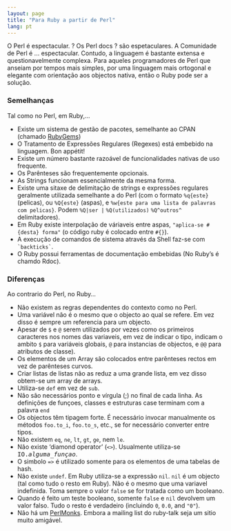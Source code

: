 ```yaml
---
layout: page
title: "Para Ruby a partir de Perl"
lang: pt
---
```


O Perl é espectacular. ? Os Perl docs ? são espetaculares. A Comunidade
de Perl é ... espectacular. Contudo, a linguagem é bastante extensa e
questionavelmente complexa. Para aqueles programadores de Perl que
anseiam por tempos mais simples, por uma linguagem mais ortogonal e
elegante com orientação aos objectos nativa, então o Ruby pode ser a
solução.

### Semelhanças

Tal como no Perl, em Ruby,...

* Existe um sistema de gestão de pacotes, semelhante ao CPAN (chamado
  [RubyGems][1])
* O Tratamento de Expressões Regulares (Regexes) está embebido na
  linguagem. Bon appétit!
* Existe um número bastante razoável de funcionalidades nativas de uso
  frequente.
* Os Parênteses são frequentemente opcionais.
* As Strings funcionam essencialmente da mesma forma.
* Existe uma sitaxe de delimitação de strings e expressões regulares
  geralmente utilizada semelhante a do Perl (com o formato `%q{este}`
  (pelicas), ou `%Q{este}` (aspas), e `%w{este para uma lista de
  palavras com pelicas}`. Podem `%Q|ser |` `%Q(utilizados)` `%Q^outros^`
  delimitadores).
* Em Ruby existe interpolação de váriaveis entre aspas, `"aplica-se
  #{desta} forma"` (o código ruby é colocado entre `#{}`).
* A execução de comandos de sistema através da Shell faz-se com
  `` `backticks` ``.
* O Ruby possui ferramentas de documentação embebidas (No Ruby’s é
  chamdo Rdoc).

### Diferenças

Ao contrario do Perl, no Ruby…

* Não existem as regras dependentes do contexto como no Perl.
* Uma variável não é o mesmo que o objecto ao qual se refere. Em vez
  disso é sempre um referencia para um objecto.
* Apesar de `$` e `@` serem utilizados por vezes como os
  primeiros caracteres nos nomes das variaveis, em vez de indicar o
  tipo, indicam o ambito `$` para variáveis globais, `@` para
  instancias de objectos, e `@@` para atributos de classe).
* Os elementos de um Array são colocados entre parênteses rectos em vez
  de parênteses curvos.
* Criar listas de listas não as reduz a uma grande lista, em vez disso
  obtem-se um array de arrays.
* Utiliza-se `def` em vez de `sub`.
* Não são necessários ponto e vírgula (;) no final de cada linha. As
  definições de funçoes, classes e estruturas case terminam com a
  palavra `end`
* Os objectos têm tipagem forte. É necessário invocar manualmente os
  métodos `foo.to_i`, `foo.to_s`, etc., se for necessário converter
  entre tipos.
* Não existem `eq`, `ne`, `lt`, `gt`, `ge`, nem `le`.
* Não existe ‘diamond operator’ (`<>`). Usualmente utiliza-se
  <tt>IO.*alguma\_funçao*</tt>.
* O simbolo `=>` é utilizado somente para os elementos de uma tabelas
  de hash.
* Não existe `undef`. Em Ruby utiliza-se a expressão `nil`. `nil` é um
  objecto (tal como tudo o resto em Ruby). Não é o mesmo que uma
  variavel indefinida. Toma sempre o valor `false` se for tratada como
  um booleano.
* Quando é feito um teste booleano, somente `false` e `nil` devolvem um
  valor falso. Tudo o resto é verdadeiro (incluindo `0`, `0.0`, and
  `"0"`).
* Não há um [PerlMonks][2]. Embora a mailing list do ruby-talk seja um
  sitio muito amigável.



[1]: http://docs.rubygems.org/
[2]: http://www.perlmonks.org/
